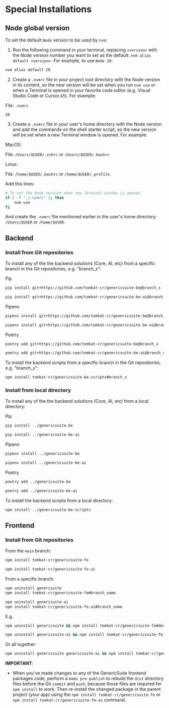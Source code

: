 # Special Installations

## Node global version

To set the default `Node` version to be used by `nvm`:

1. Run the following command in your terminal, replacing `<version>` with the Node version number you want to set as the default: `nvm alias default <version>`. For example, to use `Node 20`:

```sh
nvm alias default 20
```

2. Create a `.nvmrc` file in your project root directory with the Node version in its content, so the new version will be set when you run `nvm use` or when a Terminal is opened in your favorite code editor (e.g. Visual Studio Code or Cursor.sh). For example:

File: `.nvmrc`

```
20
```

3. Create a `.nvmrc` file in your user's home directory with the Node version and add the commands on the shell starter script, so the new version will be set when a new Terminal window is opened. For example:

MacOS:

File: `/Users/$USER/.zshrc` or `/Users/$USER/.bashrc`

Linux:

File: `/home/$USER/.bashrc` or `/home/$USER/.profile`

Add this lines:

```sh
# To set the Node version when new Terminal window is opened
if [ -f "./.nvmrc" ]; then
    nvm use
fi
```

And create the `.nvmrc` file mentioned earlier in the user's home directory: `/Users/$USER` or `/home/$USER`.


## Backend

### Install from Git repositories

To install any of the the backend solutions (Core, AI, etc) from a specific branch in the Git repositories, e.g. "branch_x":

Pip
```bash
pip install git+https://github.com/tomkat-cr/genericsuite-be@branch_x
```
```bash
pip install git+https://github.com/tomkat-cr/genericsuite-be-ai@branch_x
```

Pipenv
```bash
pipenv install git+https://github.com/tomkat-cr/genericsuite-be@branch_x
```
```bash
pipenv install git+https://github.com/tomkat-cr/genericsuite-be-ai@branch_x
```

Poetry
```bash
poetry add git+https://github.com/tomkat-cr/genericsuite-be@branch_x
```
```bash
poetry add git+https://github.com/tomkat-cr/genericsuite-be-ai@branch_x
```

To install the backend scripts from a specific branch in the Git repositories, e.g. "branch_x":

```bash
npm install tomkat-cr/genericsuite-be-scripts#branch_x
```

### Install from local directory

To install any of the the backend solutions (Core, AI, etc) from a local directory:

Pip
```bash
pip install ../genericsuite-be
```
```bash
pip install ../genericsuite-be-ai
```

Pipenv
```bash
pipenv install ../genericsuite-be
```
```bash
pipenv install ../genericsuite-be-ai
```

Poetry
```bash
poetry add ../genericsuite-be
```
```bash
poetry add ../genericsuite-be-ai
```

To install the backend scripts from a local directory:

```bash
npm install ../genericsuite-be-scripts
```

## Frontend

### Install from Git repositories

From the `main` branch:

```bash
npm install tomkat-cr/genericsuite-fe
```
```bash
npm install tomkat-cr/genericsuite-fe-ai
```

From a specific branch:

```bash
npm uninstall generisuite
npm install tomkat-cr/genericsuite-fe#branch_name
```
```bash
npm uninstall generisuite-ai
npm install tomkat-cr/genericsuite-fe-ai#branch_name
```

E.g.

```bash
npm uninstall genericsuite && npm install tomkat-cr/genericsuite-fe#develop
```
```bash
npm uninstall genericsuite-ai && npm install tomkat-cr/genericsuite-fe-ai#develop
```

Or all together:

```bash
npm uninstall genericsuite genericsuite-ai && npm install tomkat-cr/genericsuite-fe#develop tomkat-cr/genericsuite-fe-ai#develop
```

**IMPORTANT**:

* When you've made changes to any of the GenericSuite frontend packages code, perform a `make pre-publish` to rebuild the `dist` directory files before the Git `commit` and `push`, because those files are required for `npm install` to work. Then re-install the changed package in the parent project (your app) using the `npm install tomkat-cr/genericsuite-fe` or `npm install tomkat-cr/genericsuite-fe-ai` command.